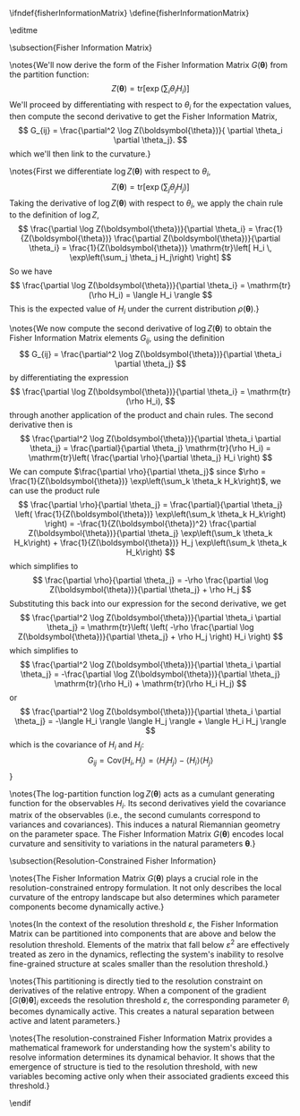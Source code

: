 \ifndef{fisherInformationMatrix}
\define{fisherInformationMatrix}

\editme

\subsection{Fisher Information Matrix}

\notes{We'll now derive the form of the Fisher Information Matrix $G(\boldsymbol{\theta})$ from the partition function:
$$
Z(\boldsymbol{\theta}) = \mathrm{tr}\left[\exp\left(\sum_i \theta_i H_i \right)\right]
$$
We'll proceed by differentiating with respect to $\theta_i$ for the expectation values, then compute the second derivative to get the Fisher Information Matrix, 
$$
G_{ij} = \frac{\partial^2 \log Z(\boldsymbol{\theta})}{ \partial \theta_i \partial \theta_j}.
$$
which we'll then link to the  curvature.}

\notes{First we differentiate $\log Z(\boldsymbol{\theta})$ with respect to $\theta_i$,
$$
Z(\boldsymbol{\theta}) = \mathrm{tr}\left[ \exp\left(\sum_j \theta_j H_j\right) \right]
$$
Taking the derivative of $\log Z(\boldsymbol{\theta})$ with respect to $\theta_i$, we apply the chain rule to the definition of $\log Z$,
$$
\frac{\partial \log Z(\boldsymbol{\theta})}{\partial \theta_i} = \frac{1}{Z(\boldsymbol{\theta})} \frac{\partial Z(\boldsymbol{\theta})}{\partial \theta_i}
= \frac{1}{Z(\boldsymbol{\theta})} \mathrm{tr}\left[ H_i \, \exp\left(\sum_j \theta_j H_j\right) \right]
$$
So we have
$$
\frac{\partial \log Z(\boldsymbol{\theta})}{\partial \theta_i} = \mathrm{tr}(\rho H_i) = \langle H_i \rangle
$$
This is the expected value of $H_i$ under the current distribution $\rho(\boldsymbol{\theta})$.}

\notes{We now compute the second derivative of $\log Z(\boldsymbol{\theta})$ to obtain the Fisher Information Matrix elements $G_{ij}$, using the definition
$$
G_{ij} = \frac{\partial^2 \log Z(\boldsymbol{\theta})}{\partial \theta_i \partial \theta_j}
$$
by differentiating the  expression
$$
\frac{\partial \log Z(\boldsymbol{\theta})}{\partial \theta_i} = \mathrm{tr}(\rho H_i),
$$
through another application of the product and chain rules. The second derivative then is
$$
\frac{\partial^2 \log Z(\boldsymbol{\theta})}{\partial \theta_i \partial \theta_j}
= \frac{\partial}{\partial \theta_j} \mathrm{tr}(\rho H_i)
= \mathrm{tr}\left( \frac{\partial \rho}{\partial \theta_j} H_i \right)
$$
We can compute $\frac{\partial \rho}{\partial \theta_j}$ since
$\rho = \frac{1}{Z(\boldsymbol{\theta})} \exp\left(\sum_k \theta_k H_k\right)$,
we can use the product rule
$$
\frac{\partial \rho}{\partial \theta_j} = \frac{\partial}{\partial \theta_j} \left( \frac{1}{Z(\boldsymbol{\theta})} \exp\left(\sum_k \theta_k H_k\right) \right)
= -\frac{1}{Z(\boldsymbol{\theta})^2} \frac{\partial Z(\boldsymbol{\theta})}{\partial \theta_j} \exp\left(\sum_k \theta_k H_k\right) + \frac{1}{Z(\boldsymbol{\theta})} H_j \exp\left(\sum_k \theta_k H_k\right)
$$
which simplifies to
$$
\frac{\partial \rho}{\partial \theta_j} = -\rho \frac{\partial \log Z(\boldsymbol{\theta})}{\partial \theta_j} + \rho H_j
$$
Substituting this back into our expression for the second derivative, we get
$$
\frac{\partial^2 \log Z(\boldsymbol{\theta})}{\partial \theta_i \partial \theta_j}
= \mathrm{tr}\left( \left( -\rho \frac{\partial \log Z(\boldsymbol{\theta})}{\partial \theta_j} + \rho H_j \right) H_i \right)
$$
which simplifies to
$$
\frac{\partial^2 \log Z(\boldsymbol{\theta})}{\partial \theta_i \partial \theta_j}
= -\frac{\partial \log Z(\boldsymbol{\theta})}{\partial \theta_j} \mathrm{tr}(\rho H_i) + \mathrm{tr}(\rho H_i H_j)
$$
or
$$
\frac{\partial^2 \log Z(\boldsymbol{\theta})}{\partial \theta_i \partial \theta_j}
= -\langle H_i \rangle \langle H_j \rangle + \langle H_i H_j \rangle
$$
which is the covariance of $H_i$ and $H_j$:
$$
G_{ij} = \mathrm{Cov}(H_i, H_j) = \langle H_i H_j \rangle - \langle H_i \rangle \langle H_j \rangle
$$}

\notes{The log-partition function $\log Z(\boldsymbol{\theta})$ acts as a cumulant generating function for the observables $H_i$. Its second derivatives yield the covariance matrix of the observables (i.e., the second cumulants correspond to variances and covariances).
This induces a natural Riemannian geometry on the parameter space. The Fisher Information Matrix $G(\boldsymbol{\theta})$ encodes local curvature and sensitivity to variations in the natural parameters $\boldsymbol{\theta}$.}

\subsection{Resolution-Constrained Fisher Information}

\notes{The Fisher Information Matrix $G(\boldsymbol{\theta})$ plays a crucial role in the resolution-constrained entropy formulation. It not only describes the local curvature of the entropy landscape but also determines which parameter components become dynamically active.}

\notes{In the context of the resolution threshold $\varepsilon$, the Fisher Information Matrix can be partitioned into components that are above and below the resolution threshold. Elements of the matrix that fall below $\varepsilon^2$ are effectively treated as zero in the dynamics, reflecting the system's inability to resolve fine-grained structure at scales smaller than the resolution threshold.}

\notes{This partitioning is directly tied to the resolution constraint on derivatives of the relative entropy. When a component of the gradient $[G(\boldsymbol{\theta})\boldsymbol{\theta}]_i$ exceeds the resolution threshold $\varepsilon$, the corresponding parameter $\theta_i$ becomes dynamically active. This creates a natural separation between active and latent parameters.}

\notes{The resolution-constrained Fisher Information Matrix provides a mathematical framework for understanding how the system's ability to resolve information determines its dynamical behavior. It shows that the emergence of structure is tied to the resolution threshold, with new variables becoming active only when their associated gradients exceed this threshold.}

\endif 
